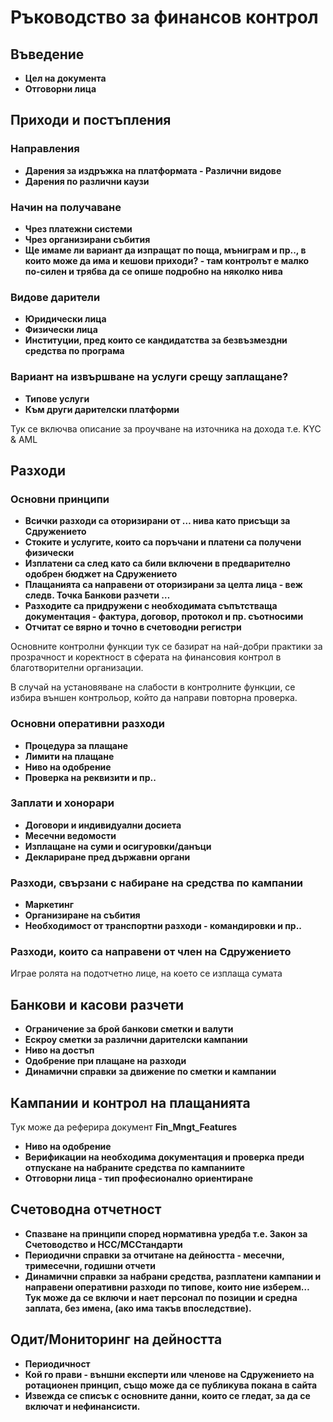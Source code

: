 # Ръководство за финансов контрол

## **Въведение**

* **Цел на документа**
* **Отговорни лица**

## **Приходи и постъпления**

### **Направления**

* **Дарения за издръжка на платформата - Различни видове**
* **Дарения по различни каузи**

### **Начин на получаване** 

* **Чрез платежни системи**
* **Чрез организирани събития**
* **Ще имаме ли вариант да изпращат по поща, мъниграм и пр.., в които може да има и кешови приходи? - там контролът е малко по-силен и трябва да се опише подробно на няколко нива**

### **Видове дарители**

* **Юридически лица**
* **Физически лица**
* **Институции, пред които се кандидатства за безвъзмездни средства по програма**

### **Вариант на извършване на услуги срещу заплащане?**

* **Типове услуги**
* **Към други дарителски платформи**

Тук се включва описание за проучване на източника на дохода т.е. KYC & AML  


## **Разходи**

### **Основни принципи**

* **Всички разходи са оторизирани от … нива като присъщи за Сдружението**
* **Стоките и услугите, които са поръчани и платени са получени физически**
* **Изплатени са след като са били включени в предварително одобрен бюджет на Сдружението**
* **Плащанията са направени от оторизирани за целта лица - веж следв. Точка Банкови разчети …**
* **Разходите са придружени с необходимата съпътстваща документация - фактура, договор, протокол и пр. съотносими**
* **Отчитат се вярно и точно в счетоводни регистри**

Основните контролни функции тук се базират на най-добри практики за прозрачност и коректност в сферата на финансовия контрол в благотворителни организации.

В случай на установяване на слабости в контролните функции, се избира външен контрольор, който да направи повторна проверка.

### **Основни оперативни разходи**

* **Процедура за плащане**
* **Лимити на плащане**
* **Ниво на одобрение**
* **Проверка на реквизити и пр..**

### **Заплати и хонорари**

* **Договори и индивидуални досиета**
* **Месечни ведомости**
* **Изплащане на суми и осигуровки/данъци**
* **Деклариране пред държавни органи**

### **Разходи, свързани с набиране на средства по кампании**

* **Маркетинг**
* **Организиране на събития**
* **Необходимост от транспортни разходи - командировки и пр..**

### **Разходи, които са направени от член на Сдружението**

 Играе ролята на подотчетно лице, на което се изплаща сумата

## **Банкови и касови разчети**

* **Ограничение за брой банкови сметки и валути**
* **Ескроу сметки за различни дарителски кампании**
* **Ниво на достъп** 
* **Одобрение при плащане на разходи**
* **Динамични справки за движение по сметки и кампании**

## **Кампании и контрол на плащанията**

Тук може да реферира документ **Fin\_Mngt\_Features**

* **Ниво на одобрение**
* **Верификации на необходима документация и проверка преди отпускане на набраните средства по кампаниите**
* **Отговорни лица - тип професионално ориентиране**

## **Счетоводна отчетност**

* **Спазване на принципи според нормативна уредба т.е. Закон за Счетоводство и НСС/МССтандарти**
* **Периодични справки за отчитане на дейността - месечни, тримесечни, годишни отчети**
* **Динамични справки за набрани средства, разплатени кампании и направени оперативни разходи по типове, които ние изберем… Тук може да се включи и нает персонал по позиции и средна заплата, без имена, \(ако има такъв впоследствие\).**

## **Одит/Мониторинг на дейността**

* **Периодичност**
* **Кой го прави - външни експерти или членове на Сдружението на ротационен принцип, също може да се публикува покана в сайта**
* **Извежда се списък с основните данни, които се гледат, за да се включат и нефинансисти.**

